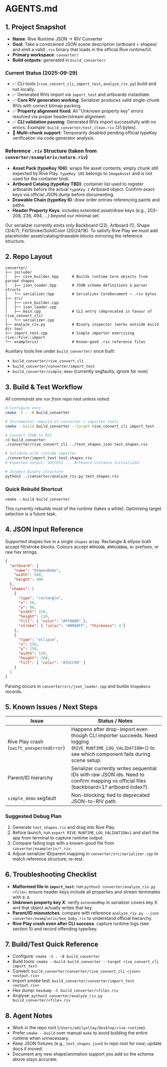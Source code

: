 # AGENTS.md

## 1. Project Snapshot
- **Name**: Rive Runtime JSON → RIV Converter
- **Goal**: Take a constrained JSON scene description (artboard + shapes) and emit a valid `.riv` binary that loads in the official Rive runtime/UI.
- **Primary workspace**: `converter/`
- **Build outputs**: generated in `build_converter/`

### Current Status (2025-09-29)
- ✅ CLI tools (`rive_convert_cli`, `import_test`, `analyze_riv.py`) build and run locally.
- ✅ Generated RIVs import via `import_test` and artboards instantiate.
- ✅ **Core RIV generation working**: Serializer produces valid single-chunk RIVs with correct bitmap packing.  
- ✅ **Property alignment fixed**: All "Unknown property key" errors resolved via proper header/stream alignment.
- ✅ **CLI validation passing**: Generated RIVs import successfully with no errors. Example: `build_converter/test_clean.riv` (31 bytes).
- 🔄 **Multi-chunk support**: Temporarily disabled pending official typeKey verification via code generator analysis.

### Reference `.riv` Structure (taken from `converter/exampleriv/nature.riv`)
- **Asset Pack (typeKey 106)**: wraps file asset contents; empty chunk still expected by Rive Play. `typeKey 105` belongs to `ImageAsset` and is not used for the container blob.
- **Artboard Catalog (typeKey TBD)**: container list used to register artboards before the actual `typeKey 2` Artboard object. Confirm exact keys via official JSON dump before documenting.
- **Drawable Chain (typeKey 6)**: draw order entries referencing paints and paths.
- **Header Property Keys**: includes extended asset/draw keys (e.g., 203–208, 236, 494, …) beyond our minimal set.

Our serializer currently emits only Backboard (23), Artboard (1), Shape (3/4/7), Fill/Stroke/SolidColor (20/24/18). To satisfy Rive Play we must add placeholder asset/catalog/drawable blocks mirroring the reference structure.

## 2. Repo Layout
```
converter/
├── include/
│   ├── core_builder.hpp      # Builds runtime Core objects from parsed shapes
│   ├── json_loader.hpp       # JSON schema definitions & parser structs
│   └── serializer.hpp        # Serializes CoreDocument → .riv bytes
├── src/
│   ├── core_builder.cpp
│   ├── json_loader.cpp
│   ├── main.cpp              # CLI entry (deprecated in favour of rive_convert_cli)
│   └── serializer.cpp
├── analyze_riv.py            # Binary inspector (works outside build dir too)
├── import_test.cpp           # Simple importer exercising rive::File::import
└── exampleriv/               # Known-good .riv reference files
```
Auxiliary tools live under `build_converter/` once built:
- `build_converter/rive_convert_cli`
- `build_converter/converter/import_test`
- `build_converter/simple_demo` (currently segfaults; ignore for now)

## 3. Build & Test Workflow
_All commands are run from repo root unless noted._

```bash
# Configure once
cmake -S . -B build_converter

# Incremental rebuild of converter + importer tools
cmake --build build_converter --target rive_convert_cli import_test

# Convert JSON to RIV
cd build_converter
./converter/rive_convert_cli ../test_shapes.json test_shapes.riv

# Validate with runtime importer
./converter/import_test test_shapes.riv
# Expected output: SUCCESS ... Artboard instance initialized.

# Inspect binary structure
python3 ../converter/analyze_riv.py test_shapes.riv
```

### Quick Rebuild Shortcut
```
cmake --build build_converter
```
This currently rebuilds most of the runtime (takes a while). Optimising target selection is a future task.

## 4. JSON Input Reference
Supported shapes live in a single `shapes` array. Rectangle & ellipse both accept fill/stroke blocks. Colours accept `#RRGGBB`, `#RRGGBBAA`, `0x` prefixes, or raw hex strings.

```json
{
  "artboard": {
    "name": "ShapesDemo",
    "width": 500,
    "height": 400
  },
  "shapes": [
    {
      "type": "rectangle",
      "x": 50,
      "y": 80,
      "width": 150,
      "height": 120,
      "fill": { "color": "#FF8800" },
      "stroke": { "color": "#0000FF", "thickness": 4 }
    },
    {
      "type": "ellipse",
      "x": 250,
      "y": 150,
      "width": 120,
      "height": 200,
      "fill": { "color": "#33CC99" }
    }
  ]
}
```
Parsing occurs in `converter/src/json_loader.cpp` and builds `ShapeData` records.

## 5. Known Issues / Next Steps
| Issue | Status / Notes |
|-------|----------------|
| Rive Play crash (`swift_unexpectedError`) | Happens after drop-import even though CLI importer succeeds. Need logging (`RIVE_RUNTIME_LOG_VALIDATION=1`) to see which component fails during scene setup. |
| Parent/ID hierarchy | Serializer currently writes sequential IDs with raw JSON ids. Need to confirm mapping vs official files (backboard=1? artboard index?). |
| `simple_demo` segfault | Non-blocking; tied to deprecated JSON-to-RIV path. |

### Suggested Debug Plan
1. Generate `test_shapes.riv` and drag into Rive Play.
2. Before launch, run `export RIVE_RUNTIME_LOG_VALIDATION=1` and start the app from terminal to capture runtime output.
3. Compare failing logs with a known-good file from `converter/exampleriv/*.riv`.
4. Adjust serializer ID/parent mapping in `converter/src/serializer.cpp` to match reference structure; re-test.

## 6. Troubleshooting Checklist
- **Malformed file in `import_test`**: run `python3 converter/analyze_riv.py <file>`; ensure header keys include all properties and stream terminates with `0,0`.
- **Unknown property key X**: verify `extendedMap` in serializer covers key X and that object actually writes that key.
- **Parent/ID mismatches**: compare with reference `analyze_riv.py --json converter/exampleriv/bee_baby.riv` to understand official hierarchy.
- **Rive Play crash even after CLI success**: capture runtime logs (see section 5) and record offending type/key.

## 7. Build/Test Quick Reference
- Configure: `cmake -S . -B build_converter`
- Build tools: `cmake --build build_converter --target rive_convert_cli import_test`
- Convert: `build_converter/converter/rive_convert_cli <json> <output.riv>`
- Import smoke test: `build_converter/converter/import_test <output.riv>`
- Hex dump: `hexdump -C build_converter/<file>.riv`
- Analyse: `python3 converter/analyze_riv.py build_converter/<file>.riv`

## 8. Agent Notes
- Work in the repo root (`/Users/adilyoltay/Desktop/rive-runtime`).
- Prefer `cmake --build` over manual `make` to avoid building the entire runtime when unnecessary.
- Keep JSON fixtures (e.g., `test_shapes.json`) in repo root for now; update docs if moved.
- Document any new shape/animation support you add so the schema above stays accurate.
